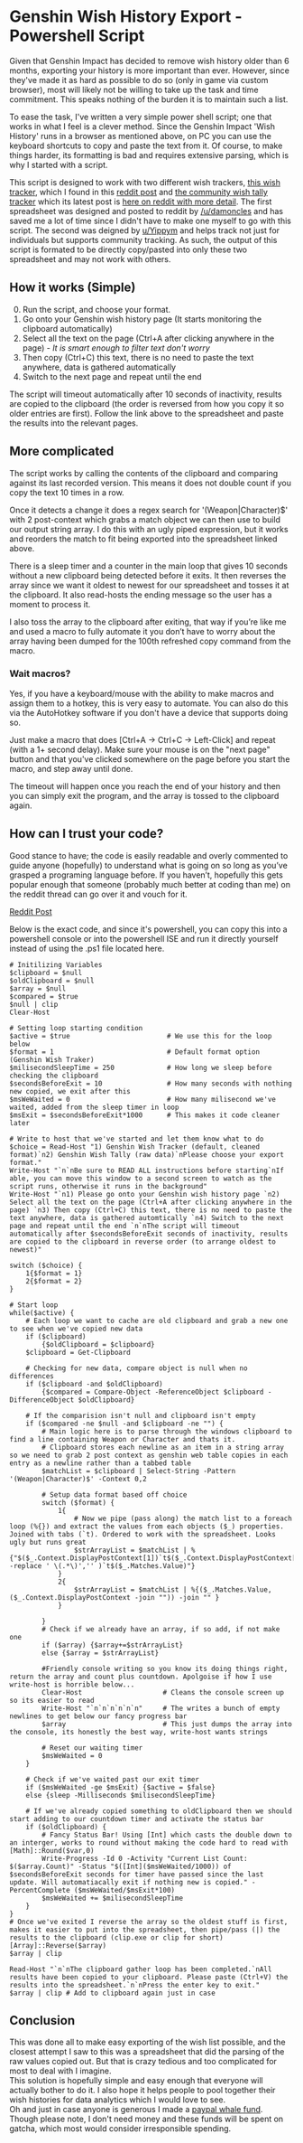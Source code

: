 # Genshin Wish History Export - Powershell Script
Given that Genshin Impact has decided to remove wish history older than 6 months, exporting your history is more important than ever. 
However, since they've made it as hard as possible to do so (only in game via custom browser), most will likely not be willing to take up the task and time commitment.
This speaks nothing of the burden it is to maintain such a list.

To ease the task, I've written a very simple power shell script; one that works in what I feel is a clever method.
Since the Genshin Impact 'Wish History' runs in a browser as mentioned above, on PC you can use the keyboard shortcuts to copy and paste the text from it.
Of course, to make things harder, its formatting is bad and requires extensive parsing, which is why I started with a script.

This script is designed to work with two different wish trackers, [this wish tracker](https://docs.google.com/spreadsheets/d/1B9AXURjB4Y0HvOCBhIt8TzaqP1phoI17JlM_RvNtd9g/), which I found in this [reddit post](https://www.reddit.com/r/Genshin_Impact/comments/l2vi4w/my_friend_and_i_made_a_spreadsheet_to_see_all_of/) and [the community wish tally tracker](https://docs.google.com/spreadsheets/d/1_Or0KRVZ5nwCrHdO5c_8rqu2CWJ_aLETnZBLSYBDS_c/edit#gid=1027022977) which its latest post is [here on reddit with more detail](https://www.reddit.com/r/Genshin_Impact/comments/ltt4vp/wish_tally_v26_wish_history_pity_tracker_for/).
The first spreadsheet was designed and posted to reddit by [/u/damoncles](https://www.reddit.com/user/damoncles) and has saved me a lot of time since I didn't have to make one myself to go with this script. The second was deigned by [u/Yippym](https://www.reddit.com/user/Yippym) and helps track not just for individuals but supports community tracking. As such, the output of this script is formated to be directly copy/pasted into only these two spreadsheet and may not work with others.

## How it works (Simple)
0) Run the script, and choose your format.
1) Go onto your Genshin wish history page (It starts monitoring the clipboard automatically)
2) Select all the text on the page (Ctrl+A after clicking anywhere in the page) - *It is smart enough to filter text don't worry*
3) Then copy (Ctrl+C) this text, there is no need to paste the text anywhere, data is gathered automatically
4) Switch to the next page and repeat until the end

The script will timeout automatically after 10 seconds of inactivity, results are copied to the clipboard (the order is reversed from how you copy it so older entries are first). Follow the link above to the spreadsheet and paste the results into the relevant pages.

## More complicated
The script works by calling the contents of the clipboard and comparing against its last recorded version. This means it does not double count if you copy the text 10 times in a row.

Once it detects a change it does a regex search for '(Weapon|Character)$' with 2 post-context which grabs a match object we can then use to build our output string array. I do this with an ugly piped expression, but it works and reorders the match to fit being exported into the spreadsheet linked above.

There is a sleep timer and a counter in the main loop that gives 10 seconds without a new clipboard being detected before it exits. It then reverses the array since we want it oldest to newest for our spreadsheet and tosses it at the clipboard. It also read-hosts the ending message so the user has a moment to process it.

I also toss the array to the clipboard after exiting, that way if you’re like me and used a macro to fully automate it you don’t have to worry about the array having been dumped for the 100th refreshed copy command from the macro. 

### Wait macros?  
Yes, if you have a keyboard/mouse with the ability to make macros and assign them to a hotkey, this is very easy to automate. You can also do this via the AutoHotkey software if you don't have a device that supports doing so. 

Just make a macro that does [Ctrl+A -> Ctrl+C -> Left-Click] and repeat (with a 1+ second delay). Make sure your mouse is on the "next page" button and that you've clicked somewhere on the page before you start the macro, and step away until done.  

The timeout will happen once you reach the end of your history and then you can simply exit the program, and the array is tossed to the clipboard again.

## How can I trust your code?
Good stance to have; the code is easily readable and overly commented to guide anyone (hopefully) to understand what is going on so long as you’ve grasped a programing language before. If you haven’t, hopefully this gets popular enough that someone (probably much better at coding than me) on the reddit thread can go over it and vouch for it.

[Reddit Post](https://www.reddit.com/r/Genshin_Impact/comments/lkprrl/automated_wish_history_export_via_powershell_for/)

Below is the exact code, and since it's powershell, you can copy this into a powershell console or into the powershell ISE and run it directly yourself instead of using the .ps1 file located here.

```
# Initilizing Variables
$clipboard = $null
$oldClipboard = $null
$array = $null
$compared = $true
$null | clip
Clear-Host

# Setting loop starting condition
$active = $true                        # We use this for the loop below  
$format = 1                            # Default format option (Genshin Wish Traker)
$milisecondSleepTime = 250             # How long we sleep before checking the clipboard
$secondsBeforeExit = 10                # How many seconds with nothing new copied, we exit after this
$msWeWaited = 0                        # How many milisecond we've waited, added from the sleep timer in loop
$msExit = $secondsBeforeExit*1000      # This makes it code cleaner later

# Write to host that we've started and let them know what to do
$choice = Read-Host "1) Genshin Wish Tracker (default, cleaned format)`n2) Genshin Wish Tally (raw data)`nPlease choose your export format."
Write-Host "`n`nBe sure to READ ALL instructions before starting`nIf able, you can move this window to a second screen to watch as the script runs, otherwise it runs in the background"
Write-Host "`n1) Please go onto your Genshin wish history page `n2) Select all the text on the page (Ctrl+A after clicking anywhere in the page) `n3) Then copy (Ctrl+C) this text, there is no need to paste the text anywhere, data is gathered automtically `n4) Switch to the next page and repeat until the end `n`nThe script will timeout automatically after $secondsBeforeExit seconds of inactivity, results are copied to the clipboard in reverse order (to arrange oldest to newest)"

switch ($choice) {
    1{$format = 1}
    2{$format = 2}
}

# Start loop
while($active) {
    # Each loop we want to cache are old clipboard and grab a new one to see when we've copied new data
    if ($clipboard) 
        {$oldClipboard = $clipboard}
    $clipboard = Get-Clipboard

    # Checking for new data, compare object is null when no differences
    if ($clipboard -and $oldClipboard) 
        {$compared = Compare-Object -ReferenceObject $clipboard -DifferenceObject $oldClipboard}

    # If the comparision isn't null and clipboard isn't empty
    if ($compared -ne $null -and $clipboard -ne "") {
        # Main logic here is to parse through the windows clipboard to find a line containing Weapon or Character and thats it. 
        # Clipboard stores each newline as an item in a string array so we need to grab 2 post context as genshin web table copies in each entry as a newline rather than a tabbed table
        $matchList = $clipboard | Select-String -Pattern '(Weapon|Character)$' -Context 0,2

        # Setup data format based off choice
        switch ($format) {
            1{
                # Now we pipe (pass along) the match list to a foreach loop (%{}) and extract the values from each objects ($_) properties. Joined with tabs (`t). Ordered to work with the spreadsheet. Looks ugly but runs great
                $strArrayList = $matchList | %{"$($_.Context.DisplayPostContext[1])`t$($_.Context.DisplayPostContext[0] -replace ' \(.*\)','' )`t$($_.Matches.Value)"}
            }
            2{
                $strArrayList = $matchList | %{($_.Matches.Value,($_.Context.DisplayPostContext -join "")) -join "" }
            }

        }
        # Check if we already have an array, if so add, if not make one
        if ($array) {$array+=$strArrayList} 
        else {$array = $strArrayList}

        #Friendly console writing so you know its doing things right, return the array and count plus countdown. Apolgoise if how I use write-host is horrible below...
        Clear-Host                    # Cleans the console screen up so its easier to read
        Write-Host "`n`n`n`n`n`n"     # The writes a bunch of empty newlines to get below our fancy progress bar
        $array                        # This just dumps the array into the console, its honestly the best way, write-host wants strings

        # Reset our waiting timer
        $msWeWaited = 0
    }

    # Check if we've waited past our exit timer
    if ($msWeWaited -ge $msExit) {$active = $false} 
    else {sleep -Milliseconds $milisecondSleepTime}

    # If we've already copied something to oldClipboard then we should start adding to our countdown timer and activate the status bar
    if ($oldClipboard) {
        # Fancy Status Bar! Using [Int] which casts the double down to an interger, works to round without making the code hard to read with [Math]::Round($var,0)
        Write-Progress -Id 0 -Activity "Current List Count: $($array.Count)" -Status "$([Int]($msWeWaited/1000)) of $secondsBeforeExit seconds for timer have passed since the last update. Will automatiacally exit if nothing new is copied." -PercentComplete ($msWeWaited/$msExit*100)
        $msWeWaited += $milisecondSleepTime
    }    
}
# Once we've exited I reverse the array so the oldest stuff is first, makes it easier to put into the spreadsheet, then pipe/pass (|) the results to the clipboard (clip.exe or clip for short)
[Array]::Reverse($array)
$array | clip

Read-Host "`n`nThe clipboard gather loop has been completed.`nAll results have been copied to your clipboard. Please paste (Ctrl+V) the results into the spreadsheet.`n`nPress the enter key to exit."
$array | clip # Add to clipboard again just in case
```

## Conclusion
This was done all to make easy exporting of the wish list possible, and the closest attempt I saw to this was a spreadsheet that did the parsing of the raw values copied out. But that is crazy tedious and too complicated for most to deal with I imagine.  
This solution is hopefully simple and easy enough that everyone will actually bother to do it. I also hope it helps people to pool together their wish histories for data analytics which I would love to see.  
Oh and just in case anyone is generous I made a [paypal whale fund](https://paypal.me/pools/c/8wWLvN3rpD). Though please note, I don't need money and these funds will be spent on gatcha, which most would consider irresponsible spending.
